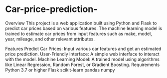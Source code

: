 # Car-price-prediction-
Overview
This project is a web application built using Python and Flask to predict car prices based on various features. The machine learning model is trained to estimate car prices from input features such as make, model, year, mileage, and other relevant attributes.

Features
Predict Car Prices: Input various car features and get an estimated price prediction.
User-Friendly Interface: A simple web interface to interact with the model.
Machine Learning Model: A trained model using algorithms like Linear Regression, Random Forest, or Gradient Boosting.
Requirements
Python 3.7 or higher
Flask
scikit-learn
pandas
numpy
